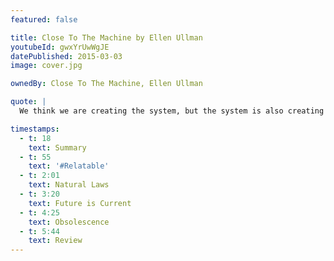 ```yaml
---
featured: false

title: Close To The Machine by Ellen Ullman
youtubeId: gwxYrUwWgJE
datePublished: 2015-03-03
image: cover.jpg

ownedBy: Close To The Machine, Ellen Ullman

quote: |
  We think we are creating the system, but the system is also creating us. We build the system, we live in its midst, and we are changed.

timestamps:
  - t: 18
    text: Summary
  - t: 55
    text: '#Relatable'
  - t: 2:01
    text: Natural Laws
  - t: 3:20
    text: Future is Current
  - t: 4:25
    text: Obsolescence
  - t: 5:44
    text: Review
---
```

